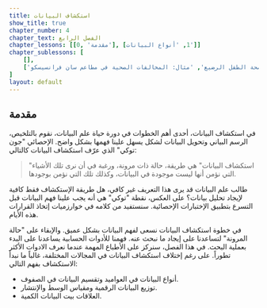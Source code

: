 ```yaml
---
title: استكشاف البيانات
show_title: true
chapter_number: 4
chapter_text: الفصل الرابع
chapter_lessons: [[0, 'مقدمة'], [1, 'أنواع البيانات']]
chapter_sublessons: [
    [],
    ['مثال: تدخين الأم وصحة الطفل الرضيع', 'مثال: المخالفات الصحية في مطاعم سان فرانسيسكو']
]
layout: default
---
```


## مقدمة

في استكشاف البيانات، أحدى أهم الخطوات في دورة حياة علم البيانات، نقوم بالتلخيص، الرسم البياني وتحويل البيانات لشكل يسهل علينا فهمها بشكل واضح. الإحصائي "جون توكي"  الذي عرّف استكشاف البيانات كالتالي:

> "استكشاف البيانات" هي طريقة، حالة ذات مرونة، ورغبة في أن نرى تلك الأشياء التي نؤمن أنها ليست موجودة في البيانات، وكذلك تلك التي نؤمن بوجودها.

طالب علم البيانات قد يرى هذا التعريف غير كافي، هل طريقة الإستكشاف فقط كافية لإيجاد تحليل بيانات؟ على العكس، نقطة "توكي" هي أنه يجب علينا فهم البيانات قبل التسرع بتطبيق الإختبارات الإحصائية. سنستفيد من كلامه في خوارزميات إتخاذ القرارات هذه الأيام.

في خطوة استكشاف البيانات نسعى لفهم البيانات بشكل عميق. والإبقاء على "حالة المرونة" لتساعدنا على إيجاد ما نبحث عنه. فهمنا للأدوات الحسابية يساعدنا على البدء بعملية البحث. في هذا الفصل، سنركز على الأطباع المهمة عندما نعرف الادوات الأكثر تطوراً. على رغم إختلاف استكشاف البيانات في المجالات المختلفة، غالباً ما نبدأ الاستكشاف بفهم التالي:
- أنواع البيانات في العواميد وتقسيم البيانات في الصفوف.
- توزيع البيانات الرقمية ومقياس الوسط والإنتشار.
- العلاقات بيت البيانات الكمية.

